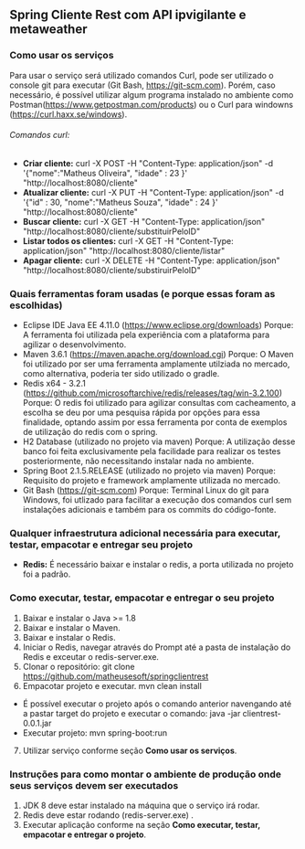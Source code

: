 ## Spring Cliente Rest com API  ipvigilante e metaweather

### Como usar os serviços
Para usar o serviço será utilizado comandos Curl, pode ser utilizado o console git para executar (Git Bash, https://git-scm.com). Porém, caso necessário, é possível utilizar algum programa instalado no ambiente como Postman(https://www.getpostman.com/products) ou o Curl para windowns (https://curl.haxx.se/windows).
###### Comandos curl:
- **Criar cliente:** curl -X POST -H "Content-Type: application/json" -d '{"nome":"Matheus Oliveira", "idade" : 23 }' "http://localhost:8080/cliente"
- **Atualizar cliente:** curl -X PUT -H "Content-Type: application/json" -d '{"id" : 30, "nome":"Matheus Souza", "idade" : 24 }' "http://localhost:8080/cliente"
- **Buscar cliente:** curl -X GET -H "Content-Type: application/json" "http://localhost:8080/cliente/substituirPeloID"
- **Listar todos os clientes:** curl -X GET -H "Content-Type: application/json" "http://localhost:8080/cliente/listar"
- **Apagar cliente:** curl -X DELETE -H "Content-Type: application/json" "http://localhost:8080/cliente/substiruirPeloID"

### Quais ferramentas foram usadas (e porque essas foram as escolhidas)
- Eclipse IDE Java EE 4.11.0 (https://www.eclipse.org/downloads)
		Porque: A ferramenta foi utilizada pela experiência com a plataforma para agilizar o desenvolvimento.
- Maven 3.6.1 (https://maven.apache.org/download.cgi)
		Porque: O Maven foi utilizado por ser uma ferramenta amplamente utilziada no mercado, como alternativa, poderia ter sido utilizado o gradle.
- Redis x64 - 3.2.1 (https://github.com/microsoftarchive/redis/releases/tag/win-3.2.100)
		Porque: O redis foi utilizado para agilizar consultas com cacheamento, a escolha se deu por uma pesquisa rápida por opções para essa finalidade, optando assim por essa ferramenta por conta de exemplos de utilização do redis com o spring. 
- H2 Database (utilizado no projeto via maven)
		Porque: A utilização desse banco foi feita exclusivamente pela facilidade para realizar os testes posteriormente, não necessitando instalar nada no ambiente.
- Spring Boot 2.1.5.RELEASE (utilizado no projeto via maven)
		Porque: Requisito do projeto e framework amplamente utilizada no mercado.
- Git Bash (https://git-scm.com)
		Porque: Terminal Linux do git para Windows, foi utlizado para facilitar a execução dos comandos curl sem instalações adicionais e também para os commits do código-fonte.
		
### Qualquer infraestrutura adicional necessária para executar, testar, empacotar e entregar seu projeto
- **Redis:** É necessário baixar e instalar o redis, a porta utilizada no projeto foi a padrão. 

### Como executar, testar, empacotar e entregar o seu projeto
1. Baixar e instalar o Java >= 1.8
2. Baixar e instalar o Maven.
3. Baixar e instalar o Redis.
4. Iniciar o Redis, navegar através do Prompt até a pasta de instalação do Redis e exceutar o redis-server.exe.
5. Clonar o repositório: 
		git clone https://github.com/matheusesoft/springclientrest
6. Empacotar projeto e executar. 
		mvn clean install
- É possível executar o projeto após o comando anterior navengando até a pastar target do projeto e executar o comando:
		java -jar clientrest-0.0.1.jar
- Executar projeto:
		mvn spring-boot:run
7. Utilizar serviço conforme seção **Como usar os serviços**.
### Instruções para como montar o ambiente de produção onde seus serviços devem ser executados
1. JDK 8 deve estar instalado na máquina que o serviço irá rodar.
2. Redis deve estar rodando (redis-server.exe) .
3. Executar aplicação conforme na seção **Como executar, testar, empacotar e entregar o projeto**.
